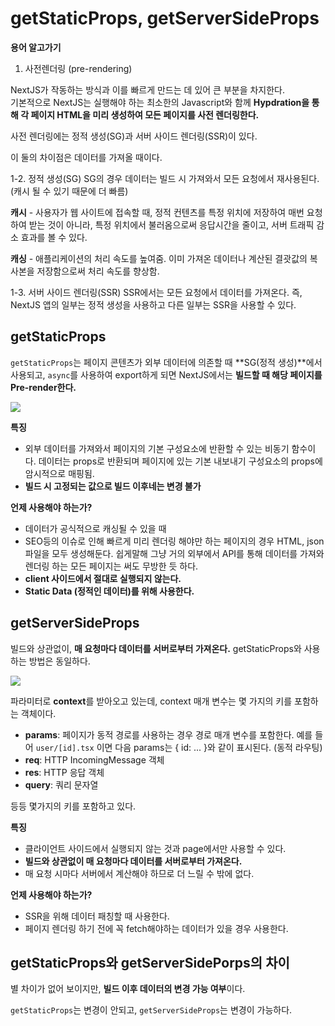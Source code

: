 # getStaticProps, getServerSideProps

**용어 알고가기**

1. 사전렌더링 (pre-rendering)

NextJS가 작동하는 방식과 이를 빠르게 만드는 데 있어 큰 부분을 차지한다.  
기본적으로 NextJS는 실행해야 하는 최소한의 Javascript와 함께 **Hypdration을 통해 각 페이지 HTML을 미리 생성하여 모든 페이지를 사전 렌더링한다.**

사전 렌더링에는 정적 생성(SG)과 서버 사이드 렌더링(SSR)이 있다.

이 둘의 차이점은 데이터를 가져올 때이다.

1-2. 정적 생성(SG)
SG의 경우 데이터는 빌드 시 가져와서 모든 요청에서 재사용된다. (캐시 될 수 있기 때문에 더 빠름)

**캐시** - 사용자가 웹 사이트에 접속할 때, 정적 컨텐츠를 특정 위치에 저장하여 매번 요청하여 받는 것이 아니라, 특정 위치에서 불러옴으로써 응답시간을 줄이고, 서버 트래픽 감소 효과를 볼 수 있다.

**캐싱** - 애플리케이션의 처리 속도를 높여줌. 이미 가져온 데이터나 계산된 결괏값의 복사본을 저장함으로써 처리 속도를 향상함.

1-3. 서버 사이드 렌더링(SSR)
SSR에서는 모든 요청에서 데이터를 가져온다.
즉, NextJS 앱의 일부는 정적 생성을 사용하고 다른 일부는 SSR을 사용할 수 있다.

## getStaticProps

`getStaticProps`는 페이지 콘텐츠가 외부 데이터에 의존할 때 **SG(정적 생성)**에서 사용되고, `async`를 사용하여 export하게 되면 NextJS에서는 **빌드할 때 해당 페이지를 Pre-render한다.**

![](https://img1.daumcdn.net/thumb/R1280x0/?scode=mtistory2&fname=https%3A%2F%2Fblog.kakaocdn.net%2Fdn%2FDt4ZQ%2FbtqN01Q20Ej%2FMIzZYVPdpFamKa2YLJzwrK%2Fimg.png)

**특징**

- 외부 데이터를 가져와서 페이지의 기본 구성요소에 반환할 수 있는 비동기 함수이다. 데이터는 props로 반환되며 페이지에 있는 기본 내보내기 구성요소의 props에 암시적으로 매핑됨.
- **빌드 시 고정되는 값으로 빌드 이후네는 변경 불가**

**언제 사용해야 하는가?**

- 데이터가 공식적으로 캐싱될 수 있을 때
- SEO등의 이슈로 인해 빠르게 미리 렌더링 해야만 하는 페이지의 경우 HTML, json파일을 모두 생성해둔다. 쉽게말해 그냥 거의 외부에서 API를 통해 데이터를 가져와 렌더링 하는 모든 페이지는 써도 무방한 듯 하다.
- **client 사이드에서 절대로 실행되지 않는다.**
- **Static Data (정적인 데이터)를 위해 사용한다.**

## getServerSideProps

빌드와 상관없이, **매 요청마다 데이터를 서버로부터 가져온다.**
getStaticProps와 사용하는 방법은 동일하다.

![](https://img1.daumcdn.net/thumb/R1280x0/?scode=mtistory2&fname=https%3A%2F%2Fblog.kakaocdn.net%2Fdn%2FGW2St%2FbtqNWDYcfoz%2FV57sAjC9ITPhmEtjN1g39k%2Fimg.png)

파라미터로 **context**를 받아오고 있는데, context 매개 변수는 몇 가지의 키를 포함하는 객체이다.

- **params**: 페이지가 동적 경로를 사용하는 경우 경로 매개 변수를 포함한다. 예를 들어 `user/[id].tsx` 이면 다음 params는 { id: ... }와 같이 표시된다. (동적 라우팅)
- **req**: HTTP IncomingMessage 객체
- **res**: HTTP 응답 객체
- **query**: 쿼리 문자열

등등 몇가지의 키를 포함하고 있다.

**특징**

- 클라이언트 사이드에서 실행되지 않는 것과 page에서만 사용할 수 있다.
- **빌드와 상관없이 매 요청마다 데이터를 서버로부터 가져온다.**
- 매 요청 시마다 서버에서 계산해야 하므로 더 느릴 수 밖에 없다.

**언제 사용해야 하는가?**

- SSR을 위해 데이터 패칭할 때 사용한다.
- 페이지 렌더링 하기 전에 꼭 fetch해야하는 데이터가 있을 경우 사용한다.

## getStaticProps와 getServerSidePorps의 차이

별 차이가 없어 보이지만, **빌드 이후 데이터의 변경 가능 여부**이다.

`getStaticProps`는 변경이 안되고, `getServerSideProps`는 변경이 가능하다.
